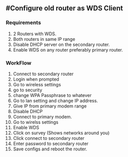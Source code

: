 #Configure old router as WDS Client
---
### Requirements
1. 2 Routers with WDS.
2. Both routers in same IP range
3. Disable DHCP server on the secondary router.
4. Enable WDS on any router preferably primary router.

### WorkFlow
1. Connect to secondary router
2. Login when prompted
3. Go to wireless settings
4. go to security
5. change WPA Passphrase to whatever
6. Go to lan setting and change IP address.
7. Give IP from primary modem range
8. Disable DHCP
9. Connect to primary modem.
10. Go to wirelss settings
11. Enable WDS
12. Click on survey (Shows networks around you)
13. Click connect to secondary router
14. Enter password to secondary router
15. Save configs and reboot the router.
